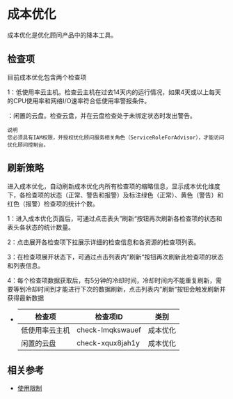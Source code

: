 # 成本优化

成本优化是优化顾问产品中的降本工具。

## 检查项

目前成本优化包含两个检查项

1：低使用率云主机。检查云主机在过去14天内的运行情况，如果4天或以上每天的CPU使用率和网络I/O速率符合低使用率警报条件。

：闲置的云盘。检查云盘，并在云盘检查处于未绑定状态时发出警告。

	说明
	您必须具有IAM权限，并授权优化顾问服务相关角色（ServiceRoleForAdvisor），才能访问优化顾问控制台。

## 刷新策略

进入成本优化，自动刷新成本优化内所有检查项的缩略信息，显示成本优化维度下，各检查项的状态（正常、警告和报警）及标注绿色（正常）、黄色（警告）和红色（报警）检查项的统计个数。

1：进入成本优化页面后，可通过点击表头”刷新“按钮再次刷新各检查项的状态和表头各状态的统计数量。

2：点击展开各检查项下拉展示详细的检查信息和各资源的检查项列表。

3：在检查项展开状态下，可通过点击列表内”刷新“按钮再次刷新此检查项的状态和列表信息。

4：每个检查项数据获取后，有5分钟的冷却时间，冷却时间内不能重复刷新，需要等到冷却时间到才能进行下次的数据刷新，点击列表内”刷新“按钮会触发刷新并获得最新数据

- | 检查项         | 检查项ID         | 类别     |
  | -------------- | ---------------- | -------- |
  | 低使用率云主机 | check-lmqkswauef | 成本优化 |
  | 闲置的云盘     | check-xqux8jah1y | 成本优化 |

## 相关参考

- [使用限制](../Introduction/Restrictions.md)

